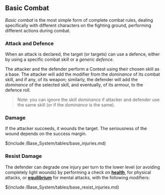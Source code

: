 ## Basic Combat

_Basic combat_ is the most simple form of complete combat rules, dealing
specifically with different characters on the fighting ground, performing
different actions during combat.

### Attack and Defence

When an attack is declared, the target (or targets) can use a defence, either
by using a specific combat skill or a _generic defence_.

The attacker and the defender perform a Contest using their chosen skill as a
base. The attacker will add the modifier from the _dominance_ of its combat skill,
and if any, of its weapon; similarly, the defender will add the _dominance_
of the selected skill, and eventually, of its armour, to the defence roll.

> Note: you can ignore the skill _dominance_ if attacker and defender use
the same skill (or if the _dominance_ is the same).

### Damage

If the attacker succeeds, it wounds the target. The seriousness of the wound
depends on the success margin.

$(include /Base_System/tables/base_injuries.md)

### Resist Damage

The defender can degrade one injury per turn to the lower level (or avoiding
completely light wounds) by performing a check on [__health__](#health), for
physical attacks, or [__equilibrium__](#equilibrium) for mental attacks,
with the following modifiers:

$(include /Base_System/tables/base_resist_injuries.md)

